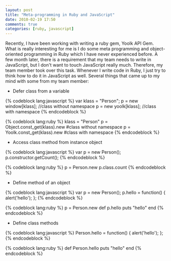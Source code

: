 ```yaml
---
layout: post
title: "Meta-programming in Ruby and JavaScript"
date: 2010-02-19 17:50
comments: true
categories: [ruby, javascript]
---
```


Recently, I have been working with writing a ruby gem, Yoolk API Gem. What is really interesting for me is I do some meta programming and object-oriented programming in Ruby which I have never experienced before. A few month later, there is a requirement that my team needs to write in JavaScript, but I don't want to touch JavaScript really much. Therefore, my team member took over this task. Whenever I write code in Ruby, I just try to think how to do it in JavaScript as well. Several things that came up to my mind with some from my team member:

- Defer class from a variable

{% codeblock lang:javascript %}
    var klass = "Person";
    p = new window[klass]; //class without namespace
    p = new yoolk[klass]; //class with namespace
{% endcodeblock %}

{% codeblock lang:ruby %}
    klass = "Person"
    p = Object.const_get(klass).new #class without namespace
    p = Yoolk.const_get(klass).new #class with namespace
{% endcodeblock %}

- Access class method from instance object

{% codeblock lang:javascript %}
    var p = new Person();
    p.constructor.getCount();
{% endcodeblock %}

{% codeblock lang:ruby %}
    p = Person.new
    p.class.count
{% endcodeblock %}

- Define method of an object

{% codeblock lang:javascript %}
    var p = new Person();
    p.hello = function() {
      alert('hello');
    };
{% endcodeblock %}

{% codeblock lang:ruby %}
    p = Person.new
    def p.hello
      puts "hello"
    end
{% endcodeblock %}

- Define class methods

{% codeblock lang:javascript %}
    Person.hello = function() {
      alert('hello');
    };
{% endcodeblock %}

{% codeblock lang:ruby %}
    def Person.hello
      puts "hello"
    end
{% endcodeblock %}
